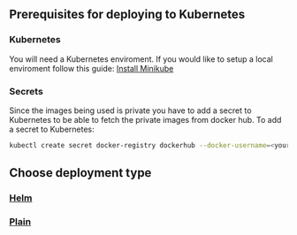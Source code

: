 ## Prerequisites for deploying to Kubernetes

### Kubernetes
You will need a Kubernetes enviroment.
If you would like to setup a local enviroment follow this guide: [Install Minikube](https://kubernetes.io/docs/getting-started-guides/minikube/) 

### Secrets
Since the images being used is private you have to add a secret to Kubernetes to be able to fetch the private images from docker hub. 
To add a secret to Kubernetes:
```bash
kubectl create secret docker-registry dockerhub --docker-username=<your-name> --docker-password=<your-password> --docker-email=<your-email>
```

## Choose deployment type

### [Helm](Helm/)

### [Plain](Plain/)
